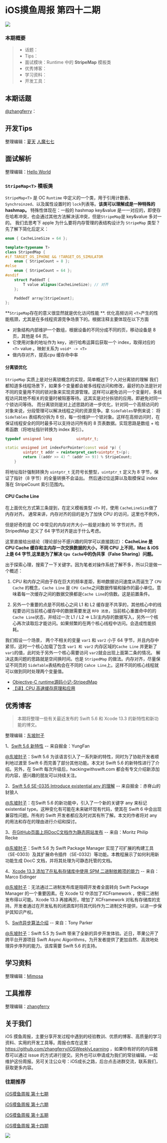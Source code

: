 # iOS摸鱼周报 第四十二期

![](http://cdn.zhangferry.com/Images/moyu_weekly_cover.jpeg)

### 本期概要

> * 话题：
> * Tips：
> * 面试模块：Runtime 中的 **StripeMap<T>** 模板类
> * 优秀博客：
> * 学习资料：
> * 开发工具：

## 本期话题

[@zhangferry](https://zhangferry.com)：

## 开发Tips

整理编辑：[夏天](https://juejin.cn/user/3298190611456638) [人魔七七](https://github.com/renmoqiqi)



## 面试解析

整理编辑：[Hello World](https://juejin.cn/user/2999123453164605/posts)

### `StripeMap<T>` 模板类

`StripeMap<T>` 是 OC `Runtime` 中定义的一个类，用于引用计数表、`Synchroinzed`、以及属性设置时的 `lock`列表等。**该类可以理解成是一种特殊的 hashmap。**
特殊性体现在：一般的 hashmap key&value 是一一对应的，即使存在哈希冲突，也会通过其他方法解决该冲突，但是`StripeMap`是 key&value 多对一的。
我们去思考下 apple 为什么要将内存管理的表结构设计为 `StripeMap` 类型？先了解下简化后定义：

```cpp
enum { CacheLineSize = 64 };

template<typename T>
class StripedMap {
#if TARGET_OS_IPHONE && !TARGET_OS_SIMULATOR
    enum { StripeCount = 8 };
#else
    enum { StripeCount = 64 };
#endif
    struct PaddedT {
        T value alignas(CacheLineSize); // 对齐
    };

    PaddedT array[StripeCount];
};
```

**`StripeMap`存在的意义很显然就是优化访问性能 **. 优化高频访问 `<T>`产生的性能瓶颈，尤其是在多线程资源竞争场景下的。根据注释主要体现在以下方面

- 对象结构内部维护一个数组，根据设备的不同分成不同的页，移动设备是 8 页，其他是 64 页。
- 它使用对象的地址作为 key，进行哈希运算后获取一个 index，取得对应的 `<T>` value 。映射关系为 `void* -> <T>`
- 做内存对齐，提高cpu 缓存命中率

#### 分离锁优化

`StripeMap` 实质上是对分离锁概念的实现，简单概述下个人对分离锁的理解
我们都知道多线程场景下，如果多个变量都会被多线程访问和修改，最好的办法是针对不同的变量用不同的锁对象来实现资源管理。这样可以避免访问一个变量时，多线程访问其他不相关的变量时被阻塞等待。这其实是对分拆锁的应用。即避免对同一个锁访问等待。
而分离锁则是对上述思路的进一步优化，针对同一个高频访问的对象来说，分段管理可以解决线程之间的资源竞争。拿 `SideTables`举例来说：
将 `SideTables` 表结构分拆为 8 份，每一份维护一个锁对象。这样在高频访问时，在保证线程安全的同时最多可以支持访问所有的 8 页表数据。实现思路是数组 + 哈希函数（将地址指针转换为 index 索引）。 

```cpp
typedef unsigned long           uintptr_t;

static unsigned int indexForPointer(const void *p) {
        uintptr_t addr = reinterpret_cast<uintptr_t>(p);
        return ((addr >> 4) ^ (addr >> 9)) % StripeCount;
    }
```

将地址指针强制转换为 `uintptr_t` 无符号长整型，`uintptr_t` 定义为 8 字节，保证了指针（8 字节）的全量转换不会溢出。
然后通过位运算以及取模保证 index 落在 StripeCount 索引范围内。

#### CPU Cache Line

在上面优化方式第三条提到，在定义模板类型 `<T>` 时，使用 `CacheLineSize`做了内存对齐。
通常来讲，内存对齐的目的是为了加快 CPU 的访问，这里也不例外，

但是好奇的是 OC 中常见的内存对齐大小一般是对象的 16 字节对齐。而 StripedMap 定义了 64 字节对齐是出于什么考虑。

这里直接给出结论（理论部分不感兴趣的同学可以直接跳过）：**CacheLine 是 CPU Cache 缓存和主内存一次交换数据的大小，不同 CPU 上不同，Mac & iOS 上是 64 字节,这里是为了解决 `Cpu Cache`中的伪共享（False Sharing）问题。**

出于探索心理，搜索了一下关键字。因为笔者对操作系统了解不多，所以只是做一个概述：

1. CPU 和内存之间由于存在巨大的频率差距，影响数据访问速度从而诞生了 `CPU Cache` 的概念，`Cache Line` 是 `CPU Cache`之间数据传输和操作的最小单位。意味着每一次缓存之间的数据交换都是`Cache Line`的倍数。这是前置条件。

2. 另外一个重要的点是不同核心之间 L1 和 L2 缓存是不共享的，其他核心中的线程要访问当前核心缓存中的数据需要发送 `RFO 消息`，当前核心重置命中的的`Cache Line`状态，并经过一次 L1 / L2 => L3/主内存的数据写入，另外一个核心再次读取后才能访问。如果频繁的在两个核心线程中访问。会造成性能损耗。

我们假设一个场景， 两个不相关的变量 `var1` 和 `var2` 小于 64 字节，并且内存中紧邻，这时一个核心加载了包含 `var1 和 var2` 内存区域的`Cache Line` 并更新了 `var1`的值，此时处于另外一个核心需要访问 `var2`就会出现上面第二条的情况。
解决这类问题的思路就是空间换时间。也是 `StripedMap` 的做法。内存对齐，尽量保证不同页的 `SideTable`表结构会在不同的 `Cahce Line`上。这样不同的核心线程就可以做到同时处理两个变量值。

* [Objective-C runtime源码小记-StripedMap](https://juejin.cn/post/6869014441284141063 "Objective-C runtime源码小记-StripedMap")
* [【译】CPU 高速缓存原理和应用](https://segmentfault.com/a/1190000022785358 "【译】CPU 高速缓存原理和应用")


## 优秀博客

> 本期将整理一些有关最近发布的 Swift 5.6 和 Xcode 13.3 的新特性和新功能的博文。

整理编辑：[东坡肘子](https://www.fatbobman.com)

1、[Swift 5.6 新特性](https://juejin.cn/post/7077369199626027039 "Swift 5.6 新特性") -- 来自掘金：YungFan

[@东坡肘子](https://www.fatbobman.com/)：Swift 5.6 为该语言引入了一系列新的特性，同时为了协助开发者顺利地过渡至 Swift 6 而完善了部分其他功能。本文对 Swift 5.6 的新特性进行了介绍。另外，在 Swift 每次升级后，hackingwithswift.com 都会有专文介绍新添加的内容，感兴趣的朋友可以持续关注。

2、[Swift 5.6 SE-0335 Introduce existential any 的理解](https://juejin.cn/post/7078192732635676680 "Swift 5.6 SE-0335 Introduce existential any 的理解") -- 来自掘金：赤脊山的豺狼人

[@东坡肘子](https://www.fatbobman.com/)：在Swift 5.6 的新功能中，引入了一个新的关键字 any 来标记 existential type。这种变化有可能在未来破坏现有代码，使其在 Swift 6 中会出现兼容性问题。所有的 Swift 开发者都应及时对其有所了解。本文的作者将对 any 的用法和存在的理由进行介绍和探讨。

3、[在GitHub页面上将DocC文档作为静态网站发布](https://www.createwithswift.com/publishing-docc-documention-as-a-static-website-on-github-pages/ "Publishing DocC Documentation as a Static Website on GitHub Pages") -- 来自：Moritz Philip Recke

[@东坡肘子](https://www.fatbobman.com/)：Swift 5.6 为 Swift Package Manager 实现了可扩展的构建工具（SE-0303）及其扩展命令插件（SE-0332）等功能。本教程展示了如何利用新功能生成 DocC 文档，并将其处理为可静态托管的文档。

4、[Xcode 13.3 添加了在私有存储库中使用 SPM 二进制依赖项的能力](https://blog.eidinger.info/xcode-133-supports-spm-binary-dependency-in-private-github-release "Xcode 13.3 supports SPM binary dependency in private GitHub release") -- 来自：Marco Eidinger

[@东坡肘子](https://www.fatbobman.com/)：无法通过二进制发布库是阻碍开发者全面转向 Swift Package Manager 的一个重要因素。在 Xcode 12 中添加了XCFramework ，使得二进制发布得以可能。Xcode 13.3 再接再厉，增加了 XCFramework 对私有存储库的支持。开发者通过在开发私有的闭源库时将其代码作为二进制文件提供，以进一步保护其知识产权。

5、[Swift异步算法介绍](https://www.swift.org/blog/swift-async-algorithms/ "Introducing Swift Async Algorithms") -- 来自：Tony Parker

[@东坡肘子](https://www.fatbobman.com/)：Swift 5.5 为 Swift 带来了全新的异步开发体验。近日，苹果公开了跨平台开源项目 Swift Async Algorithms，为开发者提供了更加自然、高效地处理异步序列的能力。该库需要 Swift 5.6 的支持。

## 学习资料

整理编辑：[Mimosa](https://juejin.cn/user/1433418892590136)



## 工具推荐

整理编辑：[zhangferry](https://zhangferry.com)

## 关于我们

iOS 摸鱼周报，主要分享开发过程中遇到的经验教训、优质的博客、高质量的学习资料、实用的开发工具等。周报仓库在这里：https://github.com/zhangferry/iOSWeeklyLearning ，如果你有好的的内容推荐可以通过 issue 的方式进行提交。另外也可以申请成为我们的常驻编辑，一起维护这份周报。另可关注公众号：iOS成长之路，后台点击进群交流，联系我们，获取更多内容。

### 往期推荐

[iOS摸鱼周报 第十七期](https://mp.weixin.qq.com/s/3vukUOskJzoPyES2R7rJNg)

[iOS摸鱼周报 第十六期](https://mp.weixin.qq.com/s/nuij8iKsARAF2rLwkVtA8w)

[iOS摸鱼周报 第十五期](https://mp.weixin.qq.com/s/6thW_YKforUy_EMkX0OVxA)

[iOS摸鱼周报 第十四期](https://mp.weixin.qq.com/s/br4DUrrtj9-VF-VXnTIcZw)

![](http://cdn.zhangferry.com/Images/WechatIMG384.jpeg)
